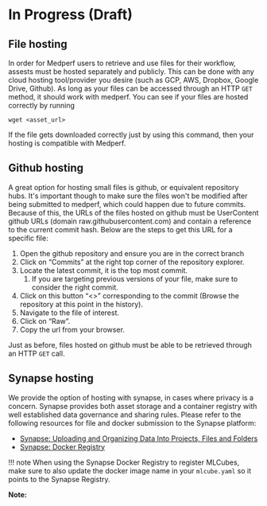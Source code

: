 # In Progress (Draft)

## File hosting
In order for Medperf users to retrieve and use files for their workflow, assests must be hosted separately and publicly. This can be done with any cloud hosting tool/provider you desire (such as GCP, AWS, Dropbox, Google Drive, Github). As long as your files can be accessed through an HTTP `GET` method, it should work with medperf. You can see if your files are hosted correctly by running
```
wget <asset_url>
```
If the file gets downloaded correctly just by using this command, then your hosting is compatible with Medperf.

## Github hosting
A great option for hosting small files is github, or equivalent repository hubs. It's important though to make sure the files won't be modified after being submitted to medperf, which could happen due to future commits. Because of this, the URLs of the files hosted on github must be UserContent github URLs (domain raw.githubusercontent.com) and contain a reference to the current commit hash. Below are the steps to get this URL for a specific file:

1. Open the github repository and ensure you are in the correct branch
2. Click on “Commits” at the right top corner of the repository explorer.
3. Locate the latest commit, it is the top most commit.
   1. If you are targeting previous versions of your file, make sure to consider the right commit.
4. Click on this button “&lt;>” corresponding to the commit (Browse the repository at this point in the history).
5. Navigate to the file of interest.
6. Click on “Raw”.
7. Copy the url from your browser.

Just as before, files hosted on github must be able to be retrieved through an HTTP `GET` call. 

## Synapse hosting
We provide the option of hosting with synapse, in cases where privacy is a concern. Synapse provides both asset storage and a container registry with well established data governance and sharing rules. Please refer to the following resources for file and docker submission to the Synapse platform:

- [Synapse: Uploading and Organizing Data Into Projects, Files and Folders](https://help.synapse.org/docs/Uploading-and-Organizing-Data-Into-Projects,-Files,-and-Folders.2048327716.html)
- [Synapse: Docker Registry](https://help.synapse.org/docs/Synapse-Docker-Registry.2011037752.html)

!!! note
    When using the Synapse Docker Registry to register MLCubes, make sure to also update the docker image name in your `mlcube.yaml` so it points to the Synapse Registry.

**Note:** 
